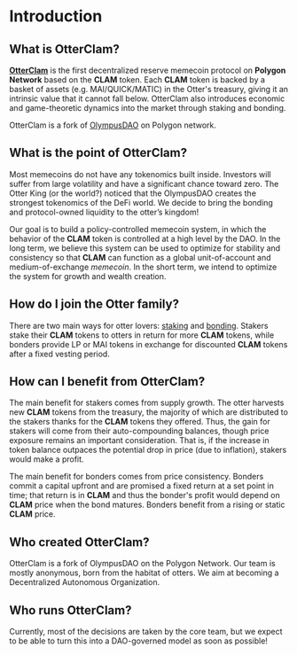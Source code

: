 # Introduction

## What is OtterClam?

[**OtterClam**](https://www.otterclam.finance) is the first decentralized reserve memecoin protocol on **Polygon Network** based on the **CLAM** token. Each **CLAM** token is backed by a basket of assets (e.g. MAI/QUICK/MATIC) in the Otter's treasury, giving it an intrinsic value that it cannot fall below. OtterClam also introduces economic and game-theoretic dynamics into the market through staking and bonding.

OtterClam is a fork of [OlympusDAO](https://www.olympusdao.finance) on Polygon network.

## What is the point of OtterClam?

Most memecoins do not have any tokenomics built inside. Investors will suffer from large volatility and have a significant chance toward zero. The Otter King (or the world?) noticed that the OlympusDAO creates the strongest tokenomics of the DeFi world. We decide to bring the bonding and protocol-owned liquidity to the otter’s kingdom!

Our goal is to build a policy-controlled memecoin system, in which the behavior of the **CLAM** token is controlled at a high level by the DAO. In the long term, we believe this system can be used to optimize for stability and consistency so that **CLAM** can function as a global unit-of-account and medium-of-exchange _memecoin_. In the short term, we intend to optimize the system for growth and wealth creation.

## How do I join the Otter family?

There are two main ways for otter lovers: [staking](basics/staking.md) and [bonding](basics/bonding/). Stakers stake their **CLAM** tokens to otters in return for more **CLAM** tokens, while bonders provide LP or MAI tokens in exchange for discounted **CLAM** tokens after a fixed vesting period.

## How can I benefit from OtterClam?

The main benefit for stakers comes from supply growth. The otter harvests new **CLAM** tokens from the treasury, the majority of which are distributed to the stakers thanks for the **CLAM** tokens they offered. Thus, the gain for stakers will come from their auto-compounding balances, though price exposure remains an important consideration. That is, if the increase in token balance outpaces the potential drop in price (due to inflation), stakers would make a profit.

The main benefit for bonders comes from price consistency. Bonders commit a capital upfront and are promised a fixed return at a set point in time; that return is in **CLAM** and thus the bonder's profit would depend on **CLAM** price when the bond matures. Bonders benefit from a rising or static **CLAM** price.

## Who created OtterClam?

OtterClam is a fork of OlympusDAO on the Polygon Network. Our team is mostly anonymous, born from the habitat of otters. We aim at becoming a Decentralized Autonomous Organization.

## Who runs OtterClam?

Currently, most of the decisions are taken by the core team, but we expect to be able to turn this into a DAO-governed model as soon as possible!
